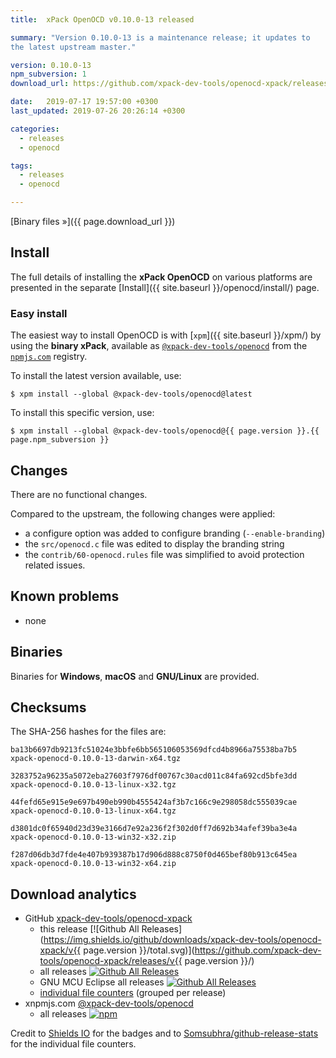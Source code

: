 ```yaml
---
title:  xPack OpenOCD v0.10.0-13 released

summary: "Version 0.10.0-13 is a maintenance release; it updates to 
the latest upstream master."

version: 0.10.0-13
npm_subversion: 1
download_url: https://github.com/xpack-dev-tools/openocd-xpack/releases/tag/v0.10.0-13/

date:   2019-07-17 19:57:00 +0300
last_updated: 2019-07-26 20:26:14 +0300

categories:
  - releases
  - openocd

tags:
  - releases
  - openocd

---
```


[Binary files »]({{ page.download_url }})

## Install

The full details of installing the **xPack OpenOCD** on various platforms
are presented in the separate 
[Install]({{ site.baseurl }}/openocd/install/) page.

### Easy install 

The easiest way to install OpenOCD is with 
[`xpm`]({{ site.baseurl }}/xpm/)
by using the **binary xPack**, available as 
[`@xpack-dev-tools/openocd`](https://www.npmjs.com/package/@xpack-dev-tools/openocd)
from the [`npmjs.com`](https://www.npmjs.com) registry.

To install the latest version available, use:

```console
$ xpm install --global @xpack-dev-tools/openocd@latest
```

To install this specific version, use:

```console
$ xpm install --global @xpack-dev-tools/openocd@{{ page.version }}.{{ page.npm_subversion }}
```

## Changes

There are no functional changes.

Compared to the upstream, the following changes were applied:

- a configure option was added to configure branding (`--enable-branding`)
- the `src/openocd.c` file was edited to display the branding string
- the `contrib/60-openocd.rules` file was simplified to avoid protection 
  related issues.

## Known problems

- none

## Binaries

Binaries for **Windows**, **macOS** and **GNU/Linux** are provided.

## Checksums

The SHA-256 hashes for the files are:

```
ba13b6697db9213fc51024e3bbfe6bb565106053569dfcd4b8966a75538ba7b5
xpack-openocd-0.10.0-13-darwin-x64.tgz

3283752a96235a5072eba27603f7976df00767c30acd011c84fa692cd5bfe3dd
xpack-openocd-0.10.0-13-linux-x32.tgz

44fefd65e915e9e697b490eb990b4555424af3b7c166c9e298058dc555039cae
xpack-openocd-0.10.0-13-linux-x64.tgz

d3801dc0f65940d23d39e3166d7e92a236f2f302d0ff7d692b34afef39ba3e4a
xpack-openocd-0.10.0-13-win32-x32.zip

f287d06db3d7fde4e407b939387b17d906d888c8750f0d465bef80b913c645ea
xpack-openocd-0.10.0-13-win32-x64.zip
```

## Download analytics

- GitHub [xpack-dev-tools/openocd-xpack](https://github.com/xpack-dev-tools/openocd-xpack/)
  * this release [![Github All Releases](https://img.shields.io/github/downloads/xpack-dev-tools/openocd-xpack/v{{ page.version }}/total.svg)](https://github.com/xpack-dev-tools/openocd-xpack/releases/v{{ page.version }}/)
  - all releases [![Github All Releases](https://img.shields.io/github/downloads/xpack-dev-tools/openocd-xpack/total.svg)](https://github.com/xpack-dev-tools/openocd-xpack/releases/)
  - GNU MCU Eclipse all releases [![Github All Releases](https://img.shields.io/github/downloads/gnu-mcu-eclipse/openocd/total.svg)](https://github.com/gnu-mcu-eclipse/openocd/releases/)
  - [individual file counters](https://www.somsubhra.com/github-release-stats/?username=xpack-dev-tools&repository=openocd-xpack) (grouped per release)
- xnpmjs.com [@xpack-dev-tools/openocd](https://www.npmjs.com/package/@xpack-dev-tools/openocd)
  - all releases [![npm](https://img.shields.io/npm/dt/@xpack-dev-tools/openocd.svg)](https://www.npmjs.com/package/@xpack-dev-tools/openocd/)

Credit to [Shields IO](https://shields.io) for the badges and to 
[Somsubhra/github-release-stats](https://github.com/Somsubhra/github-release-stats) 
for the individual file counters.
